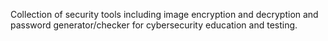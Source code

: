 Collection of security tools including image encryption and decryption and password generator/checker for cybersecurity education and testing.
